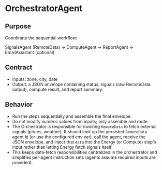 OrchestratorAgent
=================

Purpose
-------
Coordinate the sequential workflow:

SignalsAgent (RemoteData) -> ComputeAgent -> ReportAgent -> EmailAssistant (optional)

Contract
--------
- Inputs: zone, city, date
- Output: a JSON envelope containing status, signals (raw RemoteData output), compute result, and report summary.

Behavior
--------
- Run the steps sequentially and assemble the final envelope.
- Do not modify numeric values from inputs; only assemble and route.
 - The Orchestrator is responsible for invoking `RemoteData` to fetch external signals (prices, weather). It should look up the persisted `RemoteData` agent id (or use the configured env var), call the agent, receive the JSON envelope, and inject that `data` into the Energy (or Compute) step's input rather than letting Energy fetch signals itself.
 - This keeps data-fetch responsibilities centralized in the orchestrator and simplifies per-agent instruction sets (agents assume required inputs are provided).
